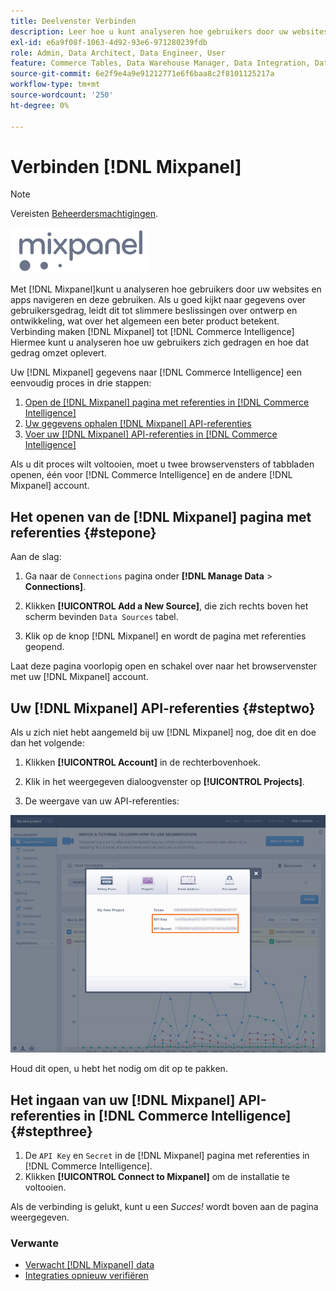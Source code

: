 ```yaml
---
title: Deelvenster Verbinden
description: Leer hoe u kunt analyseren hoe gebruikers door uw websites en apps navigeren en deze gebruiken.
exl-id: e6a9f08f-1063-4d92-93e6-971280239fdb
role: Admin, Data Architect, Data Engineer, User
feature: Commerce Tables, Data Warehouse Manager, Data Integration, Data Import/Export
source-git-commit: 6e2f9e4a9e91212771e6f6baa8c2f8101125217a
workflow-type: tm+mt
source-wordcount: '250'
ht-degree: 0%

---
```


# Verbinden [!DNL Mixpanel]

>[!NOTE]
>
>Vereisten [Beheerdersmachtigingen](../../../administrator/user-management/user-management.md).

![](../../../assets/Mixpanel_logo.png)

Met [!DNL Mixpanel]kunt u analyseren hoe gebruikers door uw websites en apps navigeren en deze gebruiken. Als u goed kijkt naar gegevens over gebruikersgedrag, leidt dit tot slimmere beslissingen over ontwerp en ontwikkeling, wat over het algemeen een beter product betekent. Verbinding maken [!DNL Mixpanel] tot [!DNL Commerce Intelligence] Hiermee kunt u analyseren hoe uw gebruikers zich gedragen en hoe dat gedrag omzet oplevert.

Uw [!DNL Mixpanel] gegevens naar [!DNL Commerce Intelligence] een eenvoudig proces in drie stappen:

1. [Open de [!DNL Mixpanel] pagina met referenties in [!DNL Commerce Intelligence]](#stepone)
1. [Uw gegevens ophalen [!DNL Mixpanel] API-referenties](#steptwo)
1. [Voer uw [!DNL Mixpanel] API-referenties in [!DNL Commerce Intelligence]](#stepthree)

Als u dit proces wilt voltooien, moet u twee browservensters of tabbladen openen, één voor [!DNL Commerce Intelligence] en de andere [!DNL Mixpanel] account.

## Het openen van de [!DNL Mixpanel] pagina met referenties {#stepone}

Aan de slag:

1. Ga naar de `Connections` pagina onder **[!DNL Manage Data** > **Connections]**.

1. Klikken **[!UICONTROL Add a New Source]**, die zich rechts boven het scherm bevinden `Data Sources` tabel.

1. Klik op de knop [!DNL Mixpanel] en wordt de pagina met referenties geopend.

Laat deze pagina voorlopig open en schakel over naar het browservenster met uw [!DNL Mixpanel] account.

## Uw [!DNL Mixpanel] API-referenties {#steptwo}

Als u zich niet hebt aangemeld bij uw [!DNL Mixpanel] nog, doe dit en doe dan het volgende:

1. Klikken **[!UICONTROL Account]** in de rechterbovenhoek.

1. Klik in het weergegeven dialoogvenster op **[!UICONTROL Projects]**.

1. De weergave van uw API-referenties:

![Inloggegevens van de Mixpanel-API ophalen](../../../assets/Mixpanel_API_creds.png)

Houd dit open, u hebt het nodig om dit op te pakken.

## Het ingaan van uw [!DNL Mixpanel] API-referenties in [!DNL Commerce Intelligence] {#stepthree}

1. De `API Key` en `Secret` in de [!DNL Mixpanel] pagina met referenties in [!DNL Commerce Intelligence].
1. Klikken **[!UICONTROL Connect to Mixpanel]** om de installatie te voltooien.

Als de verbinding is gelukt, kunt u een _Succes!_ wordt boven aan de pagina weergegeven.

### Verwante

* [Verwacht [!DNL Mixpanel] data](../integrations/mixpanel-data.md)
* [Integraties opnieuw verifiëren](https://experienceleague.adobe.com/docs/commerce-knowledge-base/kb/how-to/mbi-reauthenticating-integrations.html)
